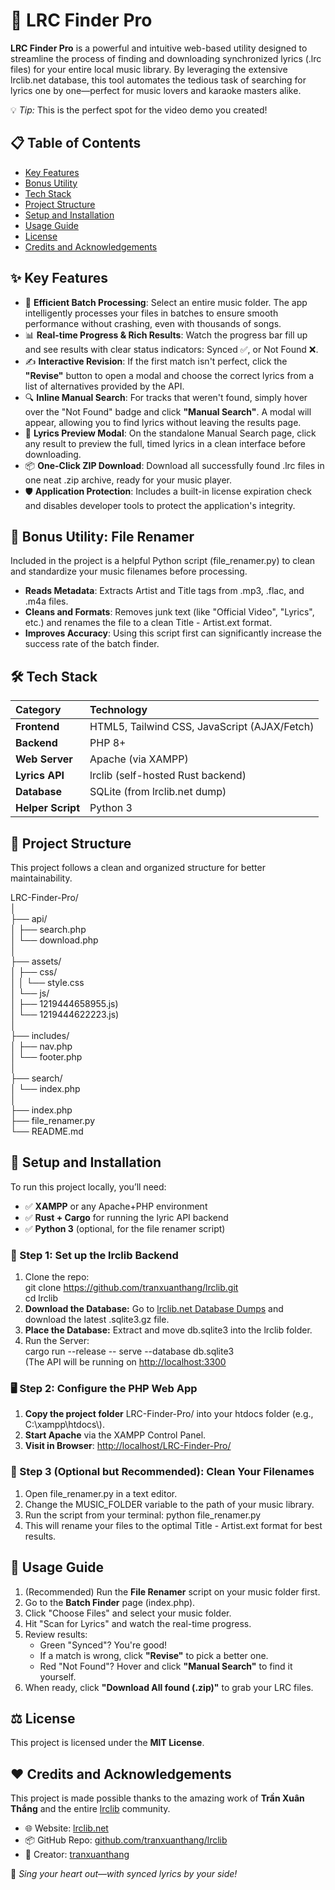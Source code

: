 # **🎵 LRC Finder Pro**

**LRC Finder Pro** is a powerful and intuitive web-based utility designed to streamline the process of finding and downloading synchronized lyrics (.lrc files) for your entire local music library. By leveraging the extensive lrclib.net database, this tool automates the tedious task of searching for lyrics one by one—perfect for music lovers and karaoke masters alike.

💡 *Tip:* This is the perfect spot for the video demo you created\!

## **📋 Table of Contents**

* [Key Features](##key-features)  
* [Bonus Utility](https://www.google.com/search?q=%23-bonus-utility-file-renamer)  
* [Tech Stack](https://www.google.com/search?q=%23-tech-stack)  
* [Project Structure](https://www.google.com/search?q=%23-project-structure)  
* [Setup and Installation](https://www.google.com/search?q=%23-setup-and-installation)  
* [Usage Guide](https://www.google.com/search?q=%23-usage-guide)  
* [License](https://www.google.com/search?q=%23-license)  
* [Credits and Acknowledgements](https://www.google.com/search?q=%23%EF%B8%8F-credits-and-acknowledgements)

## **✨ Key Features**

* 📂 **Efficient Batch Processing**: Select an entire music folder. The app intelligently processes your files in batches to ensure smooth performance without crashing, even with thousands of songs.  
* 📊 **Real-time Progress & Rich Results**: Watch the progress bar fill up and see results with clear status indicators: Synced ✅, or Not Found ❌.  
* ✍️ **Interactive Revision**: If the first match isn't perfect, click the **"Revise"** button to open a modal and choose the correct lyrics from a list of alternatives provided by the API.  
* 🔍 **Inline Manual Search**: For tracks that weren't found, simply hover over the "Not Found" badge and click **"Manual Search"**. A modal will appear, allowing you to find lyrics without leaving the results page.  
* 📄 **Lyrics Preview Modal**: On the standalone Manual Search page, click any result to preview the full, timed lyrics in a clean interface before downloading.  
* 📦 **One-Click ZIP Download**: Download all successfully found .lrc files in one neat .zip archive, ready for your music player.  
* 🛡️ **Application Protection**: Includes a built-in license expiration check and disables developer tools to protect the application's integrity.

## **🐍 Bonus Utility: File Renamer**

Included in the project is a helpful Python script (file\_renamer.py) to clean and standardize your music filenames before processing.

* **Reads Metadata**: Extracts Artist and Title tags from .mp3, .flac, and .m4a files.  
* **Cleans and Formats**: Removes junk text (like "Official Video", "Lyrics", etc.) and renames the file to a clean Title \- Artist.ext format.  
* **Improves Accuracy**: Using this script first can significantly increase the success rate of the batch finder.

## **🛠️ Tech Stack**

| Category | Technology |
| :---- | :---- |
| **Frontend** | HTML5, Tailwind CSS, JavaScript (AJAX/Fetch) |
| **Backend** | PHP 8+ |
| **Web Server** | Apache (via XAMPP) |
| **Lyrics API** | lrclib (self-hosted Rust backend) |
| **Database** | SQLite (from lrclib.net dump) |
| **Helper Script** | Python 3 |

## **📁 Project Structure**

This project follows a clean and organized structure for better maintainability.

LRC-Finder-Pro/  
│  
├── api/  
│   ├── search.php  
│   └── download.php  
│  
├── assets/  
│   ├── css/  
│   │   └── style.css  
│   └── js/  
│       ├── 1219444658955.js)  
│       └── 1219444622223.js)  
│  
├── includes/  
│   ├── nav.php  
│   └── footer.php  
│  
├── search/  
│   └── index.php  
│  
├── index.php  
├── file\_renamer.py  
└── README.md

## **🚀 Setup and Installation**

To run this project locally, you’ll need:

* ✅ **XAMPP** or any Apache+PHP environment  
* ✅ **Rust \+ Cargo** for running the lyric API backend  
* ✅ **Python 3** (optional, for the file renamer script)

### **🔧 Step 1: Set up the lrclib Backend**

1. Clone the repo:  
   git clone https://github.com/tranxuanthang/lrclib.git  
   cd lrclib  
2. **Download the Database:** Go to [lrclib.net Database Dumps](https://db-dumps.lrclib.net/lrclib-db-dump-20250718T081344Z.sqlite3.gz) and download the latest .sqlite3.gz file.  
3. **Place the Database:** Extract and move db.sqlite3 into the lrclib folder.  
4. Run the Server:  
   cargo run \--release \-- serve \--database db.sqlite3  
   (The API will be running on [http://localhost:3300](http://localhost:3300/api/search?q=hello%20adele)

### **🖥️ Step 2: Configure the PHP Web App**

1. **Copy the project folder** LRC-Finder-Pro/ into your htdocs folder (e.g., C:\\xampp\\htdocs\\).  
2. **Start Apache** via the XAMPP Control Panel.  
3. **Visit in Browser**: [http://localhost/LRC-Finder-Pro/](http://localhost/lrc-finder-pro/)

### **🐍 Step 3 (Optional but Recommended): Clean Your Filenames**

1. Open file\_renamer.py in a text editor.  
2. Change the MUSIC\_FOLDER variable to the path of your music library.  
3. Run the script from your terminal: python file\_renamer.py  
4. This will rename your files to the optimal Title \- Artist.ext format for best results.

## **📖 Usage Guide**

1. (Recommended) Run the **File Renamer** script on your music folder first.  
2. Go to the **Batch Finder** page (index.php).  
3. Click "Choose Files" and select your music folder.  
4. Hit "Scan for Lyrics" and watch the real-time progress.  
5. Review results:  
   * Green "Synced"? You're good\!  
   * If a match is wrong, click **"Revise"** to pick a better one.  
   * Red "Not Found"? Hover and click **"Manual Search"** to find it yourself.  
6. When ready, click **"Download All found (.zip)"** to grab your LRC files.

## **⚖️ License**

This project is licensed under the **MIT License**.

## **❤️ Credits and Acknowledgements**

This project is made possible thanks to the amazing work of **Trần Xuân Thắng** and the entire [lrclib](https://github.com/tranxuanthang/lrclib) community.

* 🌐 Website: [lrclib.net](https://lrclib.net/)  
* 📦 GitHub Repo: [github.com/tranxuanthang/lrclib](https://github.com/tranxuanthang/lrclib)  
* 👤 Creator: [tranxuanthang](https://github.com/tranxuanthang)

🎤 *Sing your heart out—with synced lyrics by your side\!*
